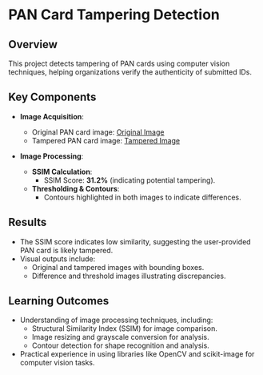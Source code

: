 # PAN Card Tampering Detection

## Overview

This project detects tampering of PAN cards using computer vision techniques, helping organizations verify the authenticity of submitted IDs.

## Key Components

- **Image Acquisition**:
  - Original PAN card image: [Original Image](https://www.thestatesman.com/wp-content/uploads/2019/07/pan-card.jpg)
  - Tampered PAN card image: [Tampered Image](https://assets1.cleartax-cdn.com/s/img/20170526124335/Pan4.png)

- **Image Processing**:
  - **SSIM Calculation**: 
    - SSIM Score: **31.2%** (indicating potential tampering).
  - **Thresholding & Contours**:
    - Contours highlighted in both images to indicate differences.

## Results

- The SSIM score indicates low similarity, suggesting the user-provided PAN card is likely tampered.
- Visual outputs include:
  - Original and tampered images with bounding boxes.
  - Difference and threshold images illustrating discrepancies.

## Learning Outcomes

- Understanding of image processing techniques, including:
  - Structural Similarity Index (SSIM) for image comparison.
  - Image resizing and grayscale conversion for analysis.
  - Contour detection for shape recognition and analysis.
- Practical experience in using libraries like OpenCV and scikit-image for computer vision tasks.
